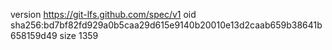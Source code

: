 version https://git-lfs.github.com/spec/v1
oid sha256:bd7bf82fd929a0b5caa29d615e9140b20010e13d2caab659b38641b658159d49
size 1359
